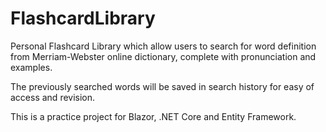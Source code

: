 # FlashcardLibrary

Personal Flashcard Library which allow users to search for word definition from Merriam-Webster online dictionary, complete with pronunciation and examples.

The previously searched words will be saved in search history for easy of access and revision. 

This is a practice project for Blazor, .NET Core and Entity Framework. 